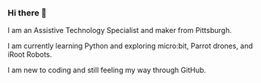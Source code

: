 ### Hi there 👋
I am an Assistive Technology Specialist and maker from Pittsburgh.
<p> I am currently learning Python and exploring micro:bit, Parrot drones, and iRoot Robots.
  </p>
<p>I am new to coding and still feeling my way through GitHub.
  </p>
<!--
**skip1776/skip1776** is a ✨ _special_ ✨ repository because its `README.md` (this file) appears on your GitHub profile.

Here are some ideas to get you started:

- 🔭 I’m currently working on ...
- 🌱 I’m currently learning ...
- 👯 I’m looking to collaborate on ...
- 🤔 I’m looking for help with ...
- 💬 Ask me about ...
- 📫 How to reach me: ...
- 😄 Pronouns: ...
- ⚡ Fun fact: ...
-->

